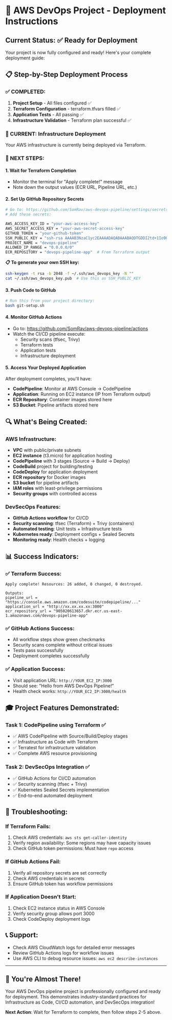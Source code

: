 # 🎯 AWS DevOps Project - Deployment Instructions

## Current Status: ✅ Ready for Deployment

Your project is now fully configured and ready! Here's your complete deployment guide:

## 📋 Step-by-Step Deployment Process

### ✅ COMPLETED:
1. **Project Setup** - All files configured ✅
2. **Terraform Configuration** - terraform.tfvars filled ✅  
3. **Application Tests** - All passing ✅
4. **Infrastructure Validation** - Terraform plan successful ✅

### 🚀 CURRENT: Infrastructure Deployment
Your AWS infrastructure is currently being deployed via Terraform.

### 📝 NEXT STEPS:

#### 1. Wait for Terraform Completion
- Monitor the terminal for "Apply complete!" message
- Note down the output values (ECR URL, Pipeline URL, etc.)

#### 2. Set Up GitHub Repository Secrets
```bash
# Go to: https://github.com/SomRav/aws-devops-pipeline/settings/secrets/actions
# Add these secrets:

AWS_ACCESS_KEY_ID = "your-aws-access-key"
AWS_SECRET_ACCESS_KEY = "your-aws-secret-access-key"  
GITHUB_TOKEN = "your-github-token"
SSH_PUBLIC_KEY = "ssh-rsa AAAAB3NzaC1yc2EAAAADAQABAAABAQDTGDDI2td+1Io9HksggQmhqVWukaH8NjZlribltN4j/yRaQzF1K921HCoKRAAZUhCr9yWfbc0boKRKKROldhQnv1Z/MZcruHzptTOgQh8Wro1D/03WGLGM+bxqIJgGiesVLSxziwpJb4uSiUxDvYuJm3zjSGhbppk3f+OyO9Dy8Irn0g3mu2PSYtyoIj8XB4/WMF5ii15tR4zzCFmt5szKVsSSjMNJCF7fmCP0+LUms72vm3AvIX5y7qupX8t3v/O11cxiQvO7hJ8GoO2hbrf3kaBRm5yY3IROeorXXKprTtYqY3JtKfJFDAOIOc3iuDYEnUTO2jHlfrCiZhXpDtMpIEd user@hostname"
PROJECT_NAME = "devops-pipeline"
ALLOWED_IP_RANGE = "0.0.0.0/0"
ECR_REPOSITORY = "devops-pipeline-app"  # From Terraform output
```

**📋 To generate your own SSH key:**
```bash
ssh-keygen -t rsa -b 2048 -f ~/.ssh/aws_devops_key -N ""
cat ~/.ssh/aws_devops_key.pub  # Use this as SSH_PUBLIC_KEY
```

#### 3. Push Code to GitHub
```bash
# Run this from your project directory:
bash git-setup.sh
```

#### 4. Monitor GitHub Actions
- Go to: https://github.com/SomRav/aws-devops-pipeline/actions
- Watch the CI/CD pipeline execute:
  - Security scans (tfsec, Trivy)
  - Terraform tests  
  - Application tests
  - Infrastructure deployment

#### 5. Access Your Deployed Application
After deployment completes, you'll have:
- **CodePipeline**: Monitor at AWS Console → CodePipeline
- **Application**: Running on EC2 instance (IP from Terraform output)
- **ECR Repository**: Container images stored here
- **S3 Bucket**: Pipeline artifacts stored here

## 🔍 What's Being Created:

### AWS Infrastructure:
- **VPC** with public/private subnets
- **EC2 instance** (t3.micro) for application hosting  
- **CodePipeline** with 3 stages (Source → Build → Deploy)
- **CodeBuild** project for building/testing
- **CodeDeploy** for application deployment
- **ECR repository** for Docker images
- **S3 bucket** for pipeline artifacts
- **IAM roles** with least-privilege permissions
- **Security groups** with controlled access

### DevSecOps Features:
- **GitHub Actions workflow** for CI/CD
- **Security scanning**: tfsec (Terraform) + Trivy (containers)
- **Automated testing**: Unit tests + Infrastructure tests
- **Kubernetes ready**: Deployment configs + Sealed Secrets
- **Monitoring ready**: Health checks + logging

## 📊 Success Indicators:

### ✅ Terraform Success:
```
Apply complete! Resources: 26 added, 0 changed, 0 destroyed.

Outputs:
pipeline_url = "https://console.aws.amazon.com/codesuite/codepipeline/..."
application_url = "http://xx.xx.xx.xx:3000"
ecr_repository_url = "905020613657.dkr.ecr.us-east-1.amazonaws.com/devops-pipeline-app"
```

### ✅ GitHub Actions Success:
- All workflow steps show green checkmarks
- Security scans complete without critical issues  
- Tests pass successfully
- Deployment completes successfully

### ✅ Application Success:
- Visit application URL: `http://YOUR_EC2_IP:3000`
- Should see: "Hello from AWS DevOps Pipeline!"
- Health check works: `http://YOUR_EC2_IP:3000/health`

## 🎓 Project Features Demonstrated:

### Task 1: CodePipeline using Terraform ✅
- ✅ AWS CodePipeline with Source/Build/Deploy stages
- ✅ Infrastructure as Code with Terraform
- ✅ Terratest for infrastructure validation
- ✅ Complete AWS resource provisioning

### Task 2: DevSecOps Integration ✅  
- ✅ GitHub Actions for CI/CD automation
- ✅ Security scanning (tfsec + Trivy)
- ✅ Kubernetes Sealed Secrets implementation
- ✅ End-to-end automated deployment

## 🔧 Troubleshooting:

### If Terraform Fails:
1. Check AWS credentials: `aws sts get-caller-identity`
2. Verify region availability: Some regions may have capacity issues
3. Check GitHub token permissions: Must have `repo` access

### If GitHub Actions Fail:
1. Verify all repository secrets are set correctly
2. Check AWS credentials in secrets
3. Ensure GitHub token has workflow permissions

### If Application Doesn't Start:
1. Check EC2 instance status in AWS Console
2. Verify security group allows port 3000
3. Check CodeDeploy deployment logs

## 📞 Support:
- Check AWS CloudWatch logs for detailed error messages
- Review GitHub Actions logs for workflow issues  
- Use AWS CLI to debug resource issues: `aws ec2 describe-instances`

---

## 🎉 You're Almost There!

Your AWS DevOps pipeline project is professionally configured and ready for deployment. This demonstrates industry-standard practices for Infrastructure as Code, CI/CD automation, and DevSecOps integration!

**Next Action**: Wait for Terraform to complete, then follow steps 2-5 above.
